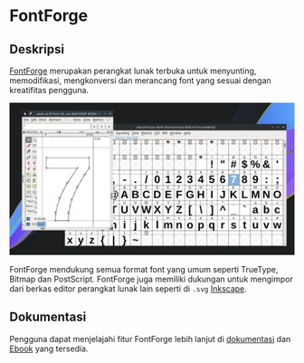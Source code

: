 # FontForge

## Deskripsi

[FontForge](https://fontforge.org/) merupakan perangkat lunak terbuka untuk menyunting, memodifikasi, mengkonversi dan merancang font yang sesuai dengan kreatifitas pengguna.

![FontForge LangitKetujuh OS](../../media/image/fontforge-langitketujuh-id-1.webp)

FontForge mendukung semua format font yang umum seperti TrueType, Bitmap dan PostScript. FontForge juga memiliki dukungan untuk mengimpor dari berkas editor perangkat lunak lain seperti di `.svg` [Inkscape](../grafis/inkscape.md).

## Dokumentasi

Pengguna dapat menjelajahi fitur FontForge lebih lanjut di [dokumentasi](https://fontforge.org/en-US/documentation/) dan [Ebook](http://designwithfontforge.com/) yang tersedia.
